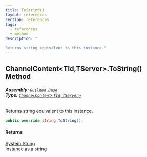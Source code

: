 ```yaml
---
title: ToString()
layout: references
section: references
tags:
  - references
  - method
description: "

Returns string equivalent to this instance."
---
```


## ChannelContent<TId,TServer>.ToString() Method
###### **Assembly:** `Guilded.Base`<br/>**Type:** [`ChannelContent<TId,TServer>`](ChannelContent_TId,TServer_.md 'Guilded.Base.Content.ChannelContent<TId,TServer>')

Returns string equivalent to this instance.

```csharp
public override string ToString();
```

#### Returns
[System.String](https://docs.microsoft.com/en-us/dotnet/api/System.String 'System.String')  
Instance as a string